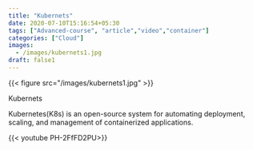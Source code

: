 ```yaml
---
title: "Kubernets"
date: 2020-07-10T15:16:54+05:30
tags: ["Advanced-course", "article","video","container"]
categories: ["Cloud"]
images:
  - /images/kubernets1.jpg
draft: false1
---
```


{{< figure src="/images/kubernets1.jpg" >}}

Kubernets

Kubernetes(K8s) is an open-source system for automating deployment, scaling, and management of containerized applications.

{{< youtube  PH-2FfFD2PU>}}

